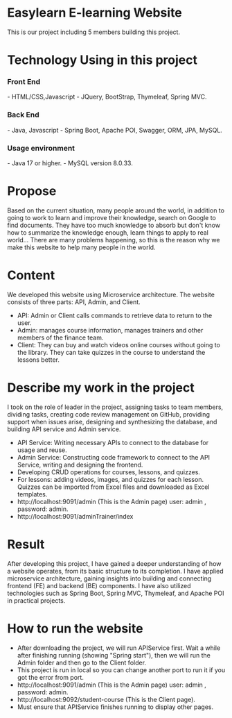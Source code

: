 <h1>Easylearn E-learning Website</h1>

This is our project including 5 members building this project.

<h1>Technology Using in this project</h1>

<h3>Front End</h3>
- HTML/CSS,Javascript
- JQuery, BootStrap, Thymeleaf, Spring MVC.

<h3>Back End</h3>
- Java, Javascript
- Spring Boot, Apache POI, Swagger, ORM, JPA,  MySQL.

<h3>Usage environment</h3>
- Java 17 or higher.
- MySQL version 8.0.33.

<h1>Propose</h1>

Based on the current situation, many people around the world, in addition to going to work to learn and improve their knowledge, search on Google to find documents. They have too much knowledge to absorb but don't know how to summarize the knowledge enough, learn things to apply to real world... There are many problems happening, so this is the reason why we make this website to help many people in the world.

<h1>Content</h1>

We developed this website using Microservice architecture. 
The website consists of three parts: API, Admin, and Client.
- API: Admin or Client calls commands to retrieve data to return to the user.
- Admin: manages course information, manages trainers and other members of the finance team.
- Client: They can buy and watch videos online courses without going to the library. They can take quizzes in the course to understand the lessons better.


<h1>Describe my work in the project</h1>

I took on the role of leader in the project, assigning tasks to team members, 
dividing tasks, creating code review management on GitHub, providing support when issues arise, 
designing and synthesizing the database, and building API service and Admin service.

- API Service: Writing necessary APIs to connect to the database for usage and reuse.
- Admin Service: Constructing code framework to connect to the API Service, writing and designing the frontend.
- Developing CRUD operations for courses, lessons, and quizzes.
- For lessons: adding videos, images, and quizzes for each lesson. Quizzes can be imported from Excel files and downloaded as Excel templates.
- http://localhost:9091/admin (This is the Admin page) user: admin , password: admin.
- http://localhost:9091/adminTrainer/index

<h1>Result</h1>

After developing this project, I have gained a deeper understanding of how a website operates, from its basic structure to its completion. 
I have applied microservice architecture, gaining insights into building and connecting frontend (FE) and backend (BE) components. 
I have also utilized technologies such as Spring Boot, Spring MVC, Thymeleaf, and Apache POI in practical projects.

<h1>How to run the website</h1>

- After downloading the project, we will run APIService first. Wait a while after finishing running (showing "Spring start"), then we will run the Admin folder and then go to the Client folder.
- This project is run in local so you can change another port to run it if you got the error from port.
- http://localhost:9091/admin (This is the Admin page) user: admin , password: admin.
- http://localhost:9092/student-course (This is the Client page).
- Must ensure that APIService finishes running to display other pages.
